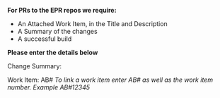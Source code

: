 **For PRs to the EPR repos we require:**
- An Attached Work Item, in the Title and Description
- A Summary of the changes
- A successful build

**Please enter the details below**

Change Summary:

Work Item: AB#
_To link a work item enter AB# as well as the work item number. Example AB#12345_
